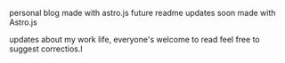 personal blog made with astro.js
future readme updates soon
made with Astro.js

updates about my work life, everyone's welcome to read
feel free to suggest correctios.l